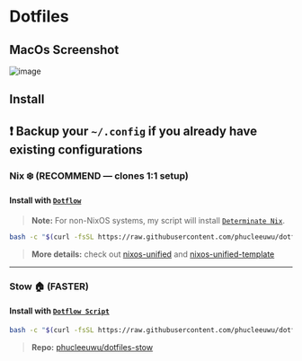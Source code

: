 # Dotfiles

## MacOs Screenshot

![image](https://github.com/user-attachments/assets/4f183a7b-f91d-4c2a-b1d8-bb313169cc8d)

## Install

## ❗ Backup your `~/.config` if you already have existing configurations

### Nix ❄️ (RECOMMEND — clones 1:1 setup)

#### Install with [`Dotflow`](https://github.com/phucleeuwu/dotflow)

> **Note:** For non-NixOS systems, my script will install [`Determinate Nix`](https://github.com/DeterminateSystems/nix-installer#installation).

```bash
bash -c "$(curl -fsSL https://raw.githubusercontent.com/phucleeuwu/dotflow/main/nix.sh)"
```

> **More details:** check out [nixos-unified](https://nixos-unified.org/) and [nixos-unified-template](https://github.com/juspay/nixos-unified-template)

---

### Stow 🏠 (FASTER)

#### Install with [`Dotflow Script`](https://github.com/phucleeuwu/dotflow)

```bash
bash -c "$(curl -fsSL https://raw.githubusercontent.com/phucleeuwu/dotflow/main/stow.sh)"
```

> **Repo:** [phucleeuwu/dotfiles-stow](https://github.com/phucleeuwu/dotfiles-stow)
